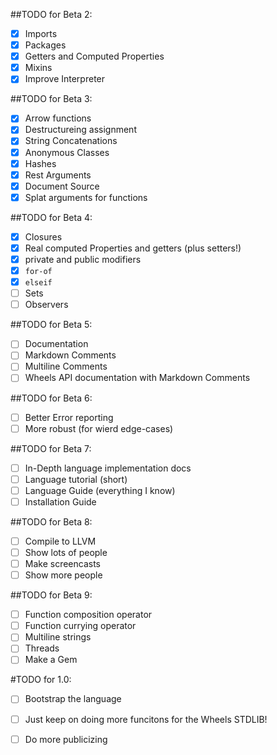 ##TODO for Beta 2:
 - [X]  Imports
 - [X]  Packages
 - [X]  Getters and Computed Properties
 - [X]  Mixins
 - [X]  Improve Interpreter

##TODO for Beta 3:
 - [X]  Arrow functions
 - [X]  Destructureing assignment
 - [X]  String Concatenations
 - [X]  Anonymous Classes
 - [X]  Hashes
 - [X]  Rest Arguments
 - [X]  Document Source
 - [X]  Splat arguments for functions

##TODO for Beta 4:
 - [X]  Closures
 - [X]  Real computed Properties and getters (plus setters!)
 - [X]  private and public modifiers
 - [X]  `for-of`
 - [X]  `elseif`
 - [ ]  Sets
 - [ ]  Observers

##TODO for Beta 5:
 - [ ]  Documentation
 - [ ]  Markdown Comments
 - [ ]  Multiline Comments
 - [ ]  Wheels API documentation with Markdown Comments

##TODO for Beta 6:
 - [ ]  Better Error reporting
 - [ ]  More robust (for wierd edge-cases)

##TODO for Beta 7:
 - [ ]  In-Depth language implementation docs
 - [ ]  Language tutorial (short)
 - [ ]  Language Guide (everything I know)
 - [ ]  Installation Guide

##TODO for Beta 8:
 - [ ]  Compile to LLVM
 - [ ]  Show lots of people
 - [ ]  Make screencasts
 - [ ]  Show more people

##TODO for Beta 9:
 - [ ]  Function composition operator
 - [ ]  Function currying operator
 - [ ]  Multiline strings
 - [ ]  Threads
 - [ ]  Make a Gem

#TODO for 1.0:
 - [ ]  Bootstrap the language
 - [ ]  Just keep on doing more funcitons for the Wheels STDLIB!
 - [ ]  Do more publicizing

